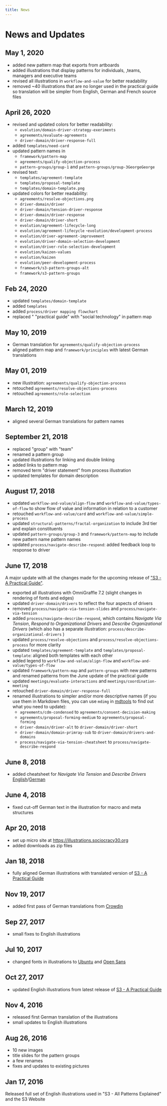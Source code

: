 ```yaml
---
title: News
---
```


# News and Updates

## May 1, 2020

- added new pattern map that exports from artboards
- added illustrations that display patterns for individuals, ,teams, managers and executive teams
- revised all illustrations in `workflow-and-value` for better readability
- removed ~40 illustrations that are no longer used in the practical guide so translation will be simpler from English, German and French source files


## April 26, 2020

- revised and updated colors for better readability:
    - `evolution/domain-driver-strategy-exeriments`
    - `agreements/evaluate-agreements`
    - `driver-domain/driver-response-full`
- added `templates/need-card`
- updated pattern names in 
    - `framework/pattern-map`
    - `agreements/qualify-objection-process`
    -  `pattern-groups/group-1` and `pattern-groups/group-3GeorgeGeorge`
- revised text: 
    - `templates/agreement-template`
    - `templates/proposal-template`
    - `templates/domain-template.png`
- updated colors  for better readability:
    - `agreements/resolve-objections.png`
    - `driver-domain/driver`
    - `driver-domain/tension-driver-response` 
    - `driver-domain/driver-response`
    - `driver-domain/driver-short`
    - `evolution/agreement-lifecycle-long`
    - `evolution/agreement-lifecycle`
    -`evolution/development-process`
    - `evolution/driver-agreement-improvement`
    - `evolution/driver-domain-selection-development`
    - `evolution/driver-role-selection-development`
    - `evolution/kaizen-values`
    - `evolution/kaizen`
    - `evolution/peer-development-process`
    - `framework/s3-pattern-groups-alt` 
    - `framework/s3-pattern-groups`

## Feb 24, 2020

- updated `templates/domain-template` 
- added `templates`
- added `process/driver mapping flowchart`
- replaced " "practical guide" with "social technology" in pattern map

## May 10, 2019

* German translation for `agreements/qualify-objection-process`
* aligned pattern map and `framework/principles` with latest German translations


## May 01, 2019

* new illustration: `agreements/qualify-objection-process`
* retouched `agreements/resolve-objections-process`
* retouched  `agreements/role-selection`

## March 12, 2019

* aligned several German translations for pattern names

## September 21, 2018

* replaced "group" with "team"
* renamed a pattern group
* updated illustrations for linking and double linking
* added links to pattern map
* removed term "driver statement" from process illustration
* updated templates for domain description

## August 17, 2018

* updated `workflow-and-value/align-flow` and `workflow-and-value/types-of-flow` to show flow of value and information in relation to a customer
* retouched `workflow-and-value/card` and `workflow-and-value/simple-process`
*  updated `structural-patterns/fractal-organization`  to include 3rd tier and explain constituents
* updated  `pattern-groups/group-3`  and `framework/pattern-map` to include new pattern name  pattern names
*  updated `process/navigate-describe-respond`: added feedback loop to response to driver
## June 17, 2018 

A major update with all the changes made for the upcoming release of ["S3 - A Practical Guide"](https://sociocracy30.org/guide).

* exported all illustrations with OmniGraffle 7.2 (slight changes in rendering of fonts and edges)
* updated `driver-domain/drivers` to reflect the four aspects of drivers
 * removed `process/navigate-via-tension-slides` and `process/navigate-via-tension`
* added `process/navigate-describe-respond`, which contains _Navigate Via Tension_, _Respond to Organizational Drivers_ and _Describe Organizational Drivers_ (which also has a separate illustration: `process/describe-organizational-drivers` )
* updated `process/resolve-objections` and `process/resolve-objections-process` for more clarity
* updated `templates/agreement-template` and `templates/proposal-template`: aligned both templates with each other
* added legend to `workflow-and-value/align-flow` and `workflow-and-value/types-of-flow`
* updated `framework/pattern-map` and `pattern-groups` with new patterns and renamed patterns from the June update of the practical guide
* updated `meetings/evaluate-interactions` and `meetings/coordination-meeting`
* retouched `driver-domain/driver-response-full` 
* renamed illustrations to simpler and/or more descriptive names (if you use them in Markdown files, you can use `mdimg` in [mdtools](https://github.com/bboc/mdtools) to find out what you need to update):
    - `agreements/cdm-condensed` to `agreements/consent-decision-making`
    - `agreements/proposal-forming-medium` to `agreements/proposal-forming`
    - `driver-domain/driver-alt` to `driver-domain/driver-short`
    - `driver-domain/domain-primray-sub` to `driver-domain/drivers-and-domains`
    - `process/navigate-via-tension-cheatsheet` to `process/navigate-describe-respond`

## June 8, 2018

* added cheatsheet for _Navigate Via Tension_ and _Describe Drivers_ [English](http://illustrations.sociocracy30.org/img/en/process/navigate-via-tension-cheatsheet.png)/[German](http://illustrations.sociocracy30.org/img/de/process/navigate-via-tension-cheatsheet.png)

## June 4, 2018

* fixed cut-off German text in the illustration for macro and meta structures

## Apr 20, 2018

* set up micro site at <https://illustrations.sociocracy30.org>
* added downloads as zip files

## Jan 18, 2018

* fully aligned German illustrations with translated version of [S3 - A Practical Guide](https://sociocracy30.org/guide)


## Nov 19, 2017

* added first pass of German translations from [Crowdin](https://crowdin.com/project/sociocracy-30-illustrations)

## Sep 27, 2017

* small fixes to English illustrations

## Jul 10, 2017

* changed fonts in illustrations to [Ubuntu](https://fonts.google.com/specimen/Ubuntu) and [Open Sans](https://fonts.google.com/specimen/Open+Sans)

## Oct 27, 2017

* updated English illustrations from latest release of [S3 - A Practical Guide](https://sociocracy30.org/guide)

## Nov 4, 2016 

* released first German translation of the illustrations
* small updates to English illustrations


## Aug 26, 2016

* 10 new images
* title slides for the pattern groups
* a few renames
* fixes and updates to existing pictures


## Jan 17, 2016

Released full set of English illustrations used in "S3 - All Patterns Explained" and the S3 Website
